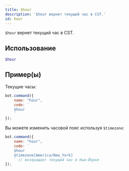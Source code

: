 ```yaml
---
title: $hour
description: '$hour вернет текущий час в CST.'
id: hour
---
```


`$hour` вернет текущий час в CST.

## Использование

```php
$hour
```

## Пример(ы)

Текущие часы:

```javascript
bot.command({
    name: "hour",
    code: `
    $hour
    `
});
```

Вы можете изменить часовой пояс используя `$timezone`:

```javascript
bot.command({
    name: "hour",
    code: `
    $hour 
    $timezone[America/New_York]
    ` // возвращает текущий час в Нью-Йорке
});
```